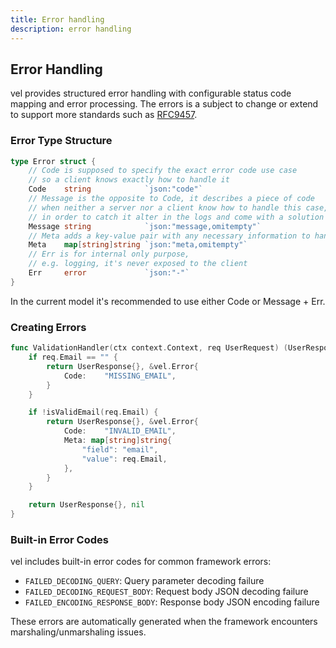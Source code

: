 ```yaml
---
title: Error handling
description: error handling
---
```


## Error Handling

vel provides structured error handling with configurable status code mapping and error processing.
The errors is a subject to change or extend to support more standards such as [RFC9457](https://datatracker.ietf.org/doc/html/rfc9457).

### Error Type Structure

```go
type Error struct {
    // Code is supposed to specify the exact error code use case
    // so a client knows exactly how to handle it
    Code    string            `json:"code"`
    // Message is the opposite to Code, it describes a piece of code
    // when neither a server nor a client know how to handle this case,
    // in order to catch it alter in the logs and come with a solution later
    Message string            `json:"message,omitempty"`
    // Meta adds a key-value pair with any necessary information to handle the error
    Meta    map[string]string `json:"meta,omitempty"`
    // Err is for internal only purpose,
    // e.g. logging, it's never exposed to the client
    Err     error             `json:"-"`
}
```

In the current model it's recommended to use either Code or Message + Err.

### Creating Errors

```go
func ValidationHandler(ctx context.Context, req UserRequest) (UserResponse, *vel.Error) {
    if req.Email == "" {
        return UserResponse{}, &vel.Error{
            Code:    "MISSING_EMAIL",
        }
    }

    if !isValidEmail(req.Email) {
        return UserResponse{}, &vel.Error{
            Code:    "INVALID_EMAIL",
            Meta: map[string]string{
                "field": "email",
                "value": req.Email,
            },
        }
    }

    return UserResponse{}, nil
}
```

### Built-in Error Codes

vel includes built-in error codes for common framework errors:

- `FAILED_DECODING_QUERY`: Query parameter decoding failure
- `FAILED_DECODING_REQUEST_BODY`: Request body JSON decoding failure
- `FAILED_ENCODING_RESPONSE_BODY`: Response body JSON encoding failure

These errors are automatically generated when the framework encounters marshaling/unmarshaling issues.
